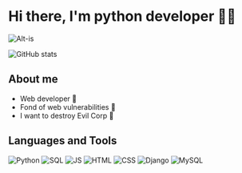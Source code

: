 # Hi there, I'm python developer  🐍👋
![Alt-is](https://thumbs.gfycat.com/RepentantIcyKinglet-size_restricted.gif)

![GitHub stats](https://thumbs.gfycat.com/RepentantIcyKinglet-size_restricted.gif) 

## About me
  - Web developer 🚀
  - Fond of web vulnerabilities 🚩
  - I want to destroy Evil Corp 🤖

## Languages and Tools
![Python](https://img.shields.io/badge/-Python-70a5fd)
![SQL](https://img.shields.io/badge/-SQL-70a5fd)
![JS](https://img.shields.io/badge/-JS-70a5fd)
![HTML](https://img.shields.io/badge/-HTML-70a5fd)
![CSS](https://img.shields.io/badge/-CSS-70a5fd)
![Django](https://img.shields.io/badge/-Django-70a5fd)
![MySQL](https://img.shields.io/badge/-MySQL-70a5fd)

